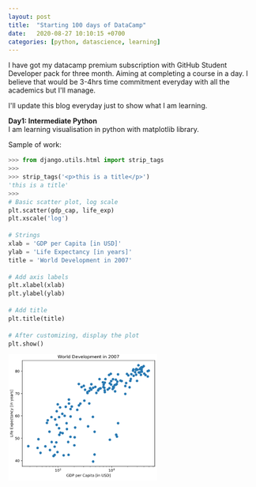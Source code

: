 ```yaml
---
layout: post
title:  "Starting 100 days of DataCamp"
date:   2020-08-27 10:10:15 +0700
categories: [python, datascience, learning]
---
```

I have got my datacamp premium subscription with GitHub Student Developer pack for three month. Aiming at completing a course in a day. I believe that would be 3-4hrs time commitment everyday with all the academics but I'll manage.

I'll update this blog everyday just to show what I am learning.

**Day1: Intermediate Python**<br>
I am learning visualisation in python with matplotlib library.

Sample of work:
```python
>>> from django.utils.html import strip_tags
>>>
>>> strip_tags('<p>this is a title</p>')
'this is a title'
>>>
# Basic scatter plot, log scale
plt.scatter(gdp_cap, life_exp)
plt.xscale('log')

# Strings
xlab = 'GDP per Capita [in USD]'
ylab = 'Life Expectancy [in years]'
title = 'World Development in 2007'

# Add axis labels
plt.xlabel(xlab)
plt.ylabel(ylab)

# Add title
plt.title(title)

# After customizing, display the plot
plt.show()
```
<img src="https://raw.githubusercontent.com/yogeshtak/yogeshtak.github.io/master/static/img/_posts/Scatterplot.png" alt="scatterplot" style="height:auto; max-width:60%; border:none; display:block;"/>
